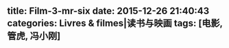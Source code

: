 title: Film-3-mr-six
date: 2015-12-26 21:40:43
categories: Livres & filmes|读书与映画
tags: [电影, 管虎, 冯小刚]
---
